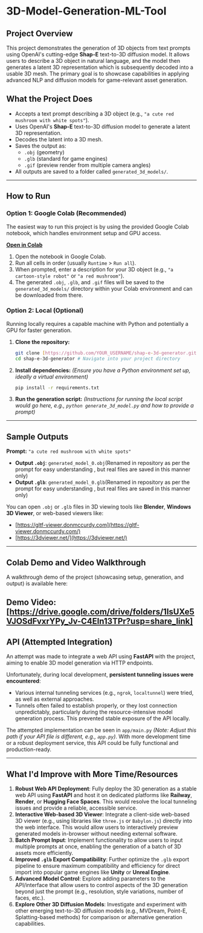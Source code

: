 # 3D-Model-Generation-ML-Tool

## Project Overview

This project demonstrates the generation of 3D objects from text prompts using OpenAI's cutting-edge **Shap-E** text-to-3D diffusion model. It allows users to describe a 3D object in natural language, and the model then generates a latent 3D representation which is subsequently decoded into a usable 3D mesh. The primary goal is to showcase capabilities in applying advanced NLP and diffusion models for game-relevant asset generation.

## What the Project Does

* Accepts a text prompt describing a 3D object (e.g., `"a cute red mushroom with white spots"`).
* Uses OpenAI's **Shap-E** text-to-3D diffusion model to generate a latent 3D representation.
* Decodes the latent into a 3D mesh.
* Saves the output as:
    * `.obj` (geometry)
    * `.glb` (standard for game engines)
    * `.gif` (preview render from multiple camera angles)
* All outputs are saved to a folder called `generated_3d_models/`.

---

## How to Run

### Option 1: Google Colab (Recommended)

The easiest way to run this project is by using the provided Google Colab notebook, which handles environment setup and GPU access.

**[Open in Colab](https://colab.research.google.com/drive/1ccddWYutaKQQF2Ggj7aBOAV79mhHIcLD#scrollTo=_PG2lUXi-389)** 

1.  Open the notebook in Google Colab.
2.  Run all cells in order (usually `Runtime` > `Run all`).
3.  When prompted, enter a description for your 3D object (e.g., `"a cartoon-style robot"` or `"a red mushroom"`).
4.  The generated `.obj`, `.glb`, and `.gif` files will be saved to the `generated_3d_models/` directory within your Colab environment and can be downloaded from there.

### Option 2: Local (Optional)

Running locally requires a capable machine with Python and potentially a GPU for faster generation.

1.  **Clone the repository:**
    ```bash
    git clone [https://github.com/YOUR_USERNAME/shap-e-3d-generator.git](https://github.com/YOUR_USERNAME/shap-e-3d-generator.git) # Replace YOUR_USERNAME
    cd shap-e-3d-generator # Navigate into your project directory
    ```
2.  **Install dependencies:**
    *(Ensure you have a Python environment set up, ideally a virtual environment)*
    ```bash
    pip install -r requirements.txt
    ```
3.  **Run the generation script:**
    *(Instructions for running the local script would go here, e.g., `python generate_3d_model.py` and how to provide a prompt)*

---

## Sample Outputs

**Prompt:** `"a cute red mushroom with white spots"`

* **Output `.obj`**: `generated_model_0.obj`(Renamed in repository as per the prompt for easy understanding , but real files are saved in this manner only)
* **Output `.glb`**: `generated_model_0.glb`(Renamed in repository as per the prompt for easy understanding , but real files are saved in this manner only)
    
You can open `.obj` or `.glb` files in 3D viewing tools like **Blender**, **Windows 3D Viewer**, or web-based viewers like:
* [https://gltf-viewer.donmccurdy.com](https://gltf-viewer.donmccurdy.com/)
* [https://3dviewer.net/](https://3dviewer.net/)

---

## Colab Demo and Video Walkthrough

A walkthrough demo of the project (showcasing setup, generation, and output) is available here:

**Demo Video:** [https://drive.google.com/drive/folders/1IsUXe5VJOSdFvxrYPy_Jv-C4Eln13TPr?usp=share_link] 
---

## API (Attempted Integration)

An attempt was made to integrate a web API using **FastAPI** with the project, aiming to enable 3D model generation via HTTP endpoints.

Unfortunately, during local development, **persistent tunneling issues were encountered**:

* Various internal tunneling services (e.g., `ngrok`, `localtunnel`) were tried, as well as external approaches.
* Tunnels often failed to establish properly, or they lost connection unpredictably, particularly during the resource-intensive model generation process. This prevented stable exposure of the API locally.

The attempted implementation can be seen in `app/main.py` *(Note: Adjust this path if your API file is different, e.g., `app.py`)*. With more development time or a robust deployment service, this API could be fully functional and production-ready.

---

## What I'd Improve with More Time/Resources

1.  **Robust Web API Deployment**: Fully deploy the 3D generation as a stable web API using **FastAPI** and host it on dedicated platforms like **Railway**, **Render**, or **Hugging Face Spaces**. This would resolve the local tunneling issues and provide a reliable, accessible service.
2.  **Interactive Web-based 3D Viewer**: Integrate a client-side web-based 3D viewer (e.g., using libraries like `three.js` or `Babylon.js`) directly into the web interface. This would allow users to interactively preview generated models in-browser without needing external software.
3.  **Batch Prompt Input**: Implement functionality to allow users to input multiple prompts at once, enabling the generation of a batch of 3D assets more efficiently.
4.  **Improved `.glb` Export Compatibility**: Further optimize the `.glb` export pipeline to ensure maximum compatibility and efficiency for direct import into popular game engines like **Unity** or **Unreal Engine**.
5.  **Advanced Model Control**: Explore adding parameters to the API/interface that allow users to control aspects of the 3D generation beyond just the prompt (e.g., resolution, style variations, number of faces, etc.).
6.  **Explore Other 3D Diffusion Models**: Investigate and experiment with other emerging text-to-3D diffusion models (e.g., MVDream, Point-E, Splatting-based methods) for comparison or alternative generation capabilities.
